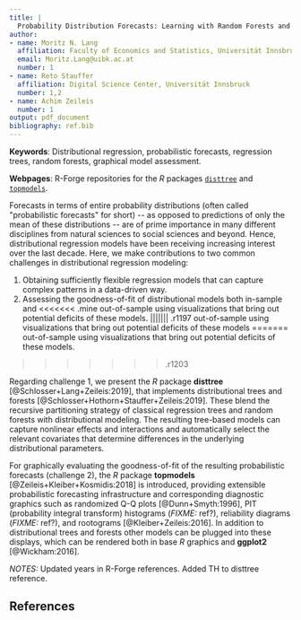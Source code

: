 ```yaml
---
title: |
  Probability Distribution Forecasts: Learning with Random Forests and Graphical Assessment 
author:
- name: Moritz N. Lang
  affiliation: Faculty of Economics and Statistics, Universität Innsbruck
  email: Moritz.Lang@uibk.ac.at
  number: 1
- name: Reto Stauffer
  affiliation: Digital Science Center, Universität Innsbruck
  number: 1,2
- name: Achim Zeileis
  number: 1 
output: pdf_document
bibliography: ref.bib
---
```


**Keywords**: Distributional regression, probabilistic forecasts, regression trees, random forests, graphical model assessment.

**Webpages**: R-Forge repositories for the *R* packages [`disttree`](https://R-Forge.R-project.org/projects/partykit/pkg/disttree/) and [`topmodels`](https://R-Forge.R-project.org/projects/topmodels/pkg/topmodels/).

Forecasts in terms of entire probability distributions (often called
"probabilistic forecasts" for short) -- as opposed to predictions of only the
mean of these distributions -- are of prime importance in many different
disciplines from natural sciences to social sciences and beyond. Hence,
distributional regression models have been receiving increasing interest over
the last decade. Here, we make contributions to two common challenges in
distributional regression modeling:

1. Obtaining sufficiently flexible regression models that can capture complex
   patterns in a data-driven way.
2. Assessing the goodness-of-fit of distributional models both in-sample and
<<<<<<< .mine
   out-of-sample using visualizations that bring out potential deficits of these
   models.
||||||| .r1197
out-of-sample using visualizations that bring out potential deficits of these
models
=======
out-of-sample using visualizations that bring out potential deficits of these
models.
>>>>>>> .r1203

Regarding challenge 1, we present the *R* package **disttree**
[@Schlosser+Lang+Zeileis:2019], that implements distributional trees and forests
[@Schlosser+Hothorn+Stauffer+Zeileis:2019]. These blend the recursive
partitioning strategy of classical regression trees and random forests with
distributional modeling. The resulting tree-based models can capture nonlinear
effects and interactions and automatically select the relevant covariates that
determine differences in the underlying distributional parameters.

For graphically evaluating the goodness-of-fit of the resulting probabilistic
forecasts (challenge 2), the *R* package **topmodels**
[@Zeileis+Kleiber+Kosmidis:2018] is introduced, providing extensible
probabilistic forecasting infrastructure and corresponding diagnostic graphics
such as randomized Q-Q plots [@Dunn+Smyth:1996], PIT (probability integral
transform) histograms (_FIXME:_ ref?), reliability diagrams (_FIXME:_ ref?), and
rootograms [@Kleiber+Zeileis:2016]. In addition to distributional trees and
forests other models can be plugged into these displays, which can be rendered
both in base *R* graphics and **ggplot2** [@Wickham:2016].

_NOTES:_ Updated years in R-Forge references. Added TH to disttree reference.

## References
